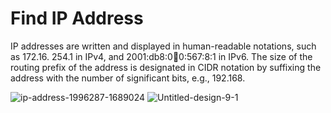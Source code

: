 # Find IP Address
 IP addresses are written and displayed in human-readable notations, such as 172.16. 254.1 in IPv4, and 2001:db8:0:1234:0:567:8:1 in IPv6. The size of the routing prefix of the address is designated in CIDR notation by suffixing the address with the number of significant bits, e.g., 192.168.

![ip-address-1996287-1689024](https://user-images.githubusercontent.com/60054130/120094394-ac21e380-c13d-11eb-9508-06d09afe2207.png)
![Untitled-design-9-1](https://user-images.githubusercontent.com/60054130/120094395-af1cd400-c13d-11eb-92ff-d64105e4bbc2.png)

